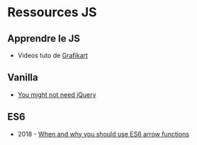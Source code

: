 # Ressources JS

## Apprendre le JS

* Videos tuto de [Grafikart](https://www.grafikart.fr/formations/debuter-javascript)

## Vanilla

* [You might not need jQuery](http://youmightnotneedjquery.com)

## ES6

* 2018 - [When and why you should use ES6 arrow functions](https://medium.freecodecamp.org/when-and-why-you-should-use-es6-arrow-functions-and-when-you-shouldnt-3d851d7f0b26)